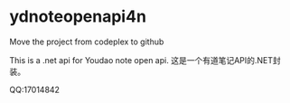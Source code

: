# ydnoteopenapi4n
Move the project from codeplex to github

This is a .net api for Youdao note open api.
这是一个有道笔记API的.NET封装。

QQ:17014842
